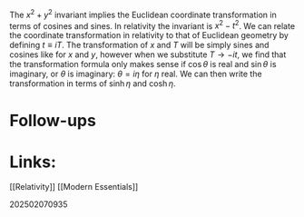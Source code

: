 
The $x^2 + y^2$ invariant implies the Euclidean coordinate transformation in terms of cosines and sines. In relativity the invariant is $x^2 - t^2$. We can relate the coordinate transformation in relativity to that of Euclidean geometry by defining $t \equiv iT$.  The transformation of $x$ and $T$ will be simply sines and cosines like for $x$ and $y$, however when we substitute $T \rightarrow -it$, we find that the transformation formula only makes sense if $\cos \theta$ is real and $\sin \theta$ is imaginary, or $\theta$ is imaginary: $\theta = i \eta$ for $\eta$ real. We can then write the transformation in terms of $\sinh \eta$  and $\cosh \eta$.


# Follow-ups


# Links: 

[[Relativity]]
[[Modern Essentials]]


202502070935
